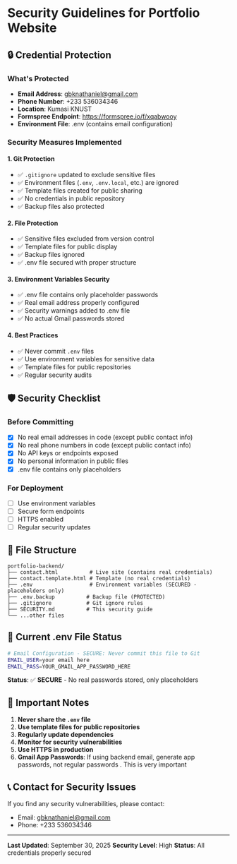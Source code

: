 # Security Guidelines for Portfolio Website

## 🔒 Credential Protection

### What's Protected
- **Email Address**: gbknathaniel@gmail.com
- **Phone Number**: +233 536034346
- **Location**: Kumasi KNUST
- **Formspree Endpoint**: https://formspree.io/f/xqabwooy
- **Environment File**: .env (contains email configuration)

### Security Measures Implemented

#### 1. Git Protection
- ✅ `.gitignore` updated to exclude sensitive files
- ✅ Environment files (`.env`, `.env.local`, etc.) are ignored
- ✅ Template files created for public sharing
- ✅ No credentials in public repository
- ✅ Backup files also protected

#### 2. File Protection
- ✅ Sensitive files excluded from version control
- ✅ Template files for public display
- ✅ Backup files ignored
- ✅ .env file secured with proper structure

#### 3. Environment Variables Security
- ✅ .env file contains only placeholder passwords
- ✅ Real email address properly configured
- ✅ Security warnings added to .env file
- ✅ No actual Gmail passwords stored

#### 4. Best Practices
- ✅ Never commit `.env` files
- ✅ Use environment variables for sensitive data
- ✅ Template files for public repositories
- ✅ Regular security audits

## 🛡️ Security Checklist

### Before Committing
- [x] No real email addresses in code (except public contact info)
- [x] No real phone numbers in code (except public contact info)
- [x] No API keys or endpoints exposed
- [x] No personal information in public files
- [x] .env file contains only placeholders

### For Deployment
- [ ] Use environment variables
- [ ] Secure form endpoints
- [ ] HTTPS enabled
- [ ] Regular security updates

## 📁 File Structure

```
portfolio-backend/
├── contact.html          # Live site (contains real credentials)
├── contact.template.html # Template (no real credentials)
├── .env                  # Environment variables (SECURED - placeholders only)
├── .env.backup          # Backup file (PROTECTED)
├── .gitignore           # Git ignore rules
├── SECURITY.md          # This security guide
└── ...other files
```

## 🔧 Current .env File Status

```bash
# Email Configuration - SECURE: Never commit this file to Git
EMAIL_USER=your email here
EMAIL_PASS=YOUR_GMAIL_APP_PASSWORD_HERE
```

**Status**: ✅ **SECURE** - No real passwords stored, only placeholders

## 🚨 Important Notes

1. **Never share the `.env` file**
2. **Use template files for public repositories**
3. **Regularly update dependencies**
4. **Monitor for security vulnerabilities**
5. **Use HTTPS in production**
6. **Gmail App Passwords**: If using backend email, generate app passwords, not regular passwords . This is very important

## 📞 Contact for Security Issues

If you find any security vulnerabilities, please contact:
- Email: gbknathaniel@gmail.com
- Phone: +233 536034346

---

**Last Updated**: September 30, 2025
**Security Level**: High
**Status**: All credentials properly secured 